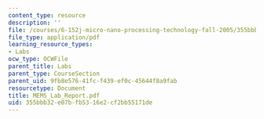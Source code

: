 ```yaml
---
content_type: resource
description: ''
file: /courses/6-152j-micro-nano-processing-technology-fall-2005/355bbb32e07bfb5316e2cf2bb55171de_MEMS_Lab_Report.pdf
file_type: application/pdf
learning_resource_types:
- Labs
ocw_type: OCWFile
parent_title: Labs
parent_type: CourseSection
parent_uid: 9fb8e576-41fc-f439-ef0c-45644f8a9fab
resourcetype: Document
title: MEMS_Lab_Report.pdf
uid: 355bbb32-e07b-fb53-16e2-cf2bb55171de
---
```

